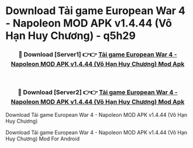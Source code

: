 # Download Tải game European War 4 - Napoleon MOD APK v1.4.44 (Vô Hạn Huy Chương) - q5h29


<div align="center">
<h3>🔴 Download [Server1] 👉👉 <a href="https://apk-comot.site?title=Tải_game_European_War_4_-_Napoleon_MOD_APK_v1.4.44_(Vô_Hạn_Huy_Chương)">Tải game European War 4 - Napoleon MOD APK v1.4.44 (Vô Hạn Huy Chương) Mod Apk</a></h3><br>
<h3>🔴 Download [Server2] 👉👉 <a href="https://apk-comot.site?title=Tải_game_European_War_4_-_Napoleon_MOD_APK_v1.4.44_(Vô_Hạn_Huy_Chương)">Tải game European War 4 - Napoleon MOD APK v1.4.44 (Vô Hạn Huy Chương) Mod Apk</a></h3>
</div>



Download Tải game European War 4 - Napoleon MOD APK v1.4.44 (Vô Hạn Huy Chương) 

Download Tải game European War 4 - Napoleon MOD APK v1.4.44 (Vô Hạn Huy Chương) Mod For Android